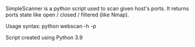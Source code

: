 SimpleScanner is a python script used to scan given host's ports. 
It returns ports state like open / closed / filtered (like Nmap).

Usage syntax:
python webscan -h <host> -p <port>




Script created using Python 3.9